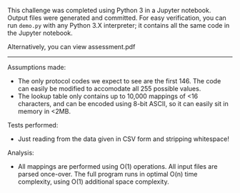 This challenge was completed using Python 3 in a Jupyter notebook. Output files were generated and committed. For easy verification, you can run `demo.py` with any Python 3.X interpreter; it contains all the same code in the Jupyter notebook.

Alternatively, you can view assessment.pdf

----


Assumptions made:
* The only protocol codes we expect to see are the first 146. The code can easily be modified to accomodate all 255 possible values.
* The lookup table only contains up to 10,000 mappings of <16 characters, and can be encoded using 8-bit ASCII, so it can easily sit in memory in <2MB.
  

Tests performed:
* Just reading from the data given in CSV form and stripping whitespace!

Analysis:
* All mappings are performed using O(1) operations. All input files are parsed once-over. The full program runs in optimal O(n) time complexity, using O(1) additional space complexity.

